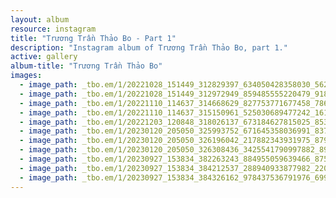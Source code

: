 ```yaml
---
layout: album
resource: instagram
title: "Trương Trần Thảo Bo - Part 1"
description: "Instagram album of Trương Trần Thảo Bo, part 1."
active: gallery
album-title: "Trương Trần Thảo Bo"
images:
  - image_path: _tbo.em/1/20221028_151449_312829397_634050428358030_5629274324396254580_n.jpg
  - image_path: _tbo.em/1/20221028_151449_312972949_859485555220479_9189193537035706557_n.jpg
  - image_path: _tbo.em/1/20221110_114637_314668629_827753771677458_7860306404068260211_n.jpg
  - image_path: _tbo.em/1/20221110_114637_315150961_525030689477242_1616244266740712912_n.jpg
  - image_path: _tbo.em/1/20221203_120848_318026137_673184627815025_8533483993040808302_n.jpg
  - image_path: _tbo.em/1/20230120_205050_325993752_671645358036991_8375005522539609773_n.jpg
  - image_path: _tbo.em/1/20230120_205050_326196042_217882343931975_8793056685793734352_n.jpg
  - image_path: _tbo.em/1/20230120_205050_326308436_3425541790997882_8919703312585200074_n.jpg
  - image_path: _tbo.em/1/20230927_153834_382263243_884955059639466_87509514495339467_n.jpg
  - image_path: _tbo.em/1/20230927_153834_384212537_288940933877982_2200500348390526959_n.jpg
  - image_path: _tbo.em/1/20230927_153834_384326162_978437536791976_6994621143829553746_n.jpg
---
```

